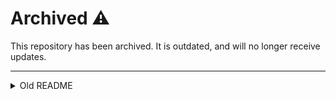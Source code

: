 # Archived ⚠️

This repository has been archived. It is outdated, and will no longer receive updates.

---

<details>

<summary>Old README</summary>
  
## See the NativeScript framework in Action!
This is an app created by the NativeScript team to show the NativeScript framework in action. Run the app on your phone to explore the UX and performance that are delivered using cross platform JavaScript code.

*The app is currently in Beta state, so there maybe some rough edges during execution, please report them to us if you hit one.*

You will find here the most common mobile use cases implemented - Data visualization, Data entry, Charting and native API access. The app contains samples that shows different nuts and bolts from the core NativeScript framework like layouts, buttons, animations and more.

![](https://d2odgkulk9w7if.cloudfront.net/images/default-source/default-album/01-2-home-wrapview.png?sfvrsn=0)
![](https://d2odgkulk9w7if.cloudfront.net/images/default-source/default-album/03-1-layouts-ios.png?sfvrsn=0)

The application also serves as a demo for the paid UI components created by Telerik called "[UI for NativeScript](https://docs.telerik.com/devtools/nativescript-ui/introduction)".

You can use the application to see NativeScript in action, but also as a learning purpose since the entire source code is available in this repo.

# Install the app on your device directly from the store
[![See NativeScript in Action on Android](https://www.telerik.com/sfimages/default-source/app-store-buttons/googleplay.png?sfvrsn=2)](https://play.google.com/store/apps/details?id=org.nativescript.examples&amp;hl=en) | [![See NativeScript in Action on iOS](https://www.telerik.com/sfimages/default-source/app-store-buttons/appstore.png?sfvrsn=2)](https://itunes.apple.com/us/app/examples-nativescript/id1046772499?ls=1&mt=8)
:---: | :---:
![](android_qrcode.png) | ![](ios_qrcode.png)

# Run the app from source code
As a prerequisite you should setup [the NativeScript CLI](https://docs.nativescript.org/setup/quick-setup) with its dependencies.

1.Get the source code of the app on your machine:  
```
git clone --depth 1 https://github.com/NativeScript/nativescript-marketplace-demo.git
```
2.Build and run using the NativeScript CLI commands like:  
```
tns run android|ios
```

If you have any questions or feedback, please [open an issue](https://github.com/NativeScript/nativescript-marketplace-demo/issues).

Want to see more samples like this one? Check our [NativeScript samples list](https://docs.nativescript.org/angular/code-samples/overview).

For more news about NativeScript, please [follow our Twitter account](http://twitter.com/nativescript).
![](https://ga-beacon.appspot.com/UA-111455-24/nativescript/marketplace-demo?pixel) 

# Performance 
Start for latest version published on GooglePlay and AppStore.

## App Size
Android APK: ~27.8 MB

## First start
Android (Nexus 5x): ~1.4s

</details>
